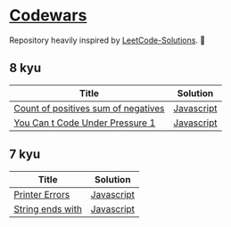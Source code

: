 # [Codewars](https://www.codewars.com/)

Repository heavily inspired by [LeetCode-Solutions](https://github.com/kamyu104/LeetCode-Solutions). 💪

## 8 kyu

| Title                                                                                         | Solution                                                     |
| --------------------------------------------------------------------------------------------- | ------------------------------------------------------------ |
| [Count of positives sum of negatives](https://www.codewars.com/kata/576bb71bbbcf0951d5000044) | [Javascript](./8-kyu/count-of-positives-sum-of-negatives.js) |
| [You Can t Code Under Pressure 1](https://www.codewars.com/kata/53ee5429ba190077850011d4)     | [Javascript](./8-kyu/you-can-t-code-under-pressure-1.js)     |

## 7 kyu

| Title                                                                      | Solution                                   |
| -------------------------------------------------------------------------- | ------------------------------------------ |
| [Printer Errors](https://www.codewars.com/kata/56541980fa08ab47a0000040)   | [Javascript](./7-kyu/printer-errors.js)    |
| [String ends with](https://www.codewars.com/kata/51f2d1cafc9c0f745c00037d) | [Javascript](./7-kyu/string-ends-with-.js) |
